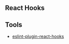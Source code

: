 ## React Hooks

## Tools
- [eslint-plugin-react-hooks](https://www.npmjs.com/package/eslint-plugin-react-hooks)
